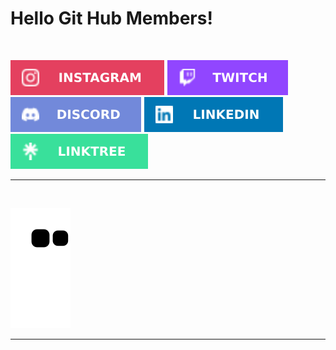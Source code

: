 <h1> Hello Git Hub Members! </h1>
<br>
<div> 

  <a href="https://instagram.com/originalmambo"><img src="./folder/Instagram.svg"></a>
 	<a href="https://www.twitch.tv/mambodark"><img src="./folder/Twitch.svg"></a>
  <a href="https://discord.gg/kyDDcyzK94"><img src="./folder/Discord.svg"></a>
  <a href="https://www.linkedin.com/in/onelsoncarvalho"><img src="./folder/LinkedIn.svg"></a>
  <a href="https://linktr.ee/mambodark"><img src="./folder/linktree.svg"></a>
  <hr><br>
  
 ![snake gif](https://github.com/MamboDark/MamboDark/blob/output/github-contribution-grid-snake.svg)
  
</div>
<hr>
